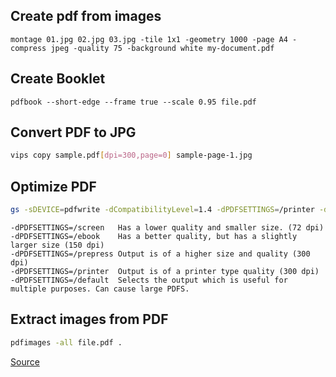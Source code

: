 ## Create pdf from images
```
montage 01.jpg 02.jpg 03.jpg -tile 1x1 -geometry 1000 -page A4 -compress jpeg -quality 75 -background white my-document.pdf
```

## Create Booklet

    pdfbook --short-edge --frame true --scale 0.95 file.pdf

## Convert PDF to JPG
```bash
vips copy sample.pdf[dpi=300,page=0] sample-page-1.jpg
```
## Optimize PDF
```bash
gs -sDEVICE=pdfwrite -dCompatibilityLevel=1.4 -dPDFSETTINGS=/printer -dNOPAUSE -dQUIET -dBATCH -sOutputFile=output.pdf input.pdf
```
```
-dPDFSETTINGS=/screen	Has a lower quality and smaller size. (72 dpi)
-dPDFSETTINGS=/ebook	Has a better quality, but has a slightly larger size (150 dpi)
-dPDFSETTINGS=/prepress	Output is of a higher size and quality (300 dpi)
-dPDFSETTINGS=/printer	Output is of a printer type quality (300 dpi)
-dPDFSETTINGS=/default	Selects the output which is useful for multiple purposes. Can cause large PDFS.
```
## Extract images from PDF
```bash
pdfimages -all file.pdf .
```
[Source](https://askubuntu.com/questions/150100/extracting-embedded-images-from-a-pdf)